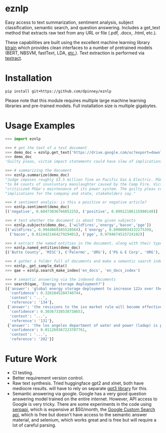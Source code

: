 # eznlp

Easy access to text summarization, sentiment analysis, subject classification, semantic search, and question answering. Includes a get_text method that extracts raw text from any URL or file (.pdf, .docx, .html, etc.).

These capabilities are built using the excellent machine learning library [ktrain](https://github.com/amaiya/ktrain) which provides clean interfaces to a number of pretrained models (BERT, NBSVM, fastText, LDA, [etc.](https://github.com/amaiya/ktrain#overview)). Text extraction is performed via [textract](https://textract.readthedocs.io/en/stable/).

# Installation

`pip install git+https://github.com/dpinney/eznlp`

Please note that this module requires multiple large machine learning libraries and pre-trained models. Full installation size is multiple gigabytes.

# Usage Examples

```python
>>> import eznlp

>>> # get the text of a test document
>>> demo_doc = eznlp.get_text('https://drive.google.com/uc?export=download&id=13dd5nWDvdzrSf01d8g-tZzhh32ewZ-Rc', is_url=True)
>>> demo_doc
'Guilty pleas, victim impact statements could have slew of implications for PG&E...'

>>> # summarizing the document
>>> eznlp.summarize(demo_doc)
"Judge imposes roughly $3.5 million fine on Pacific Gas & Electric. PG&E has pleaded guilty"
"to 84 counts of involuntary manslaughter caused by the Camp Fire. Victim impact statements"
"criticized PG&e's maintenance of its power system. The guilty pleas could have a slew of "
"implications for the company and state, stakeholders say."

>>> # sentiment analyis: is this a positive or negative article?
>>> eznlp.sentiment(demo_doc)
[('negative', 0.6047303676605225), ('positive', 0.09912186115980148)]

>>> # test whether the document is about the given subjects
>>> eznlp.subjects(demo_doc, ['wildfires','energy','bacon','pge'])
[('wildfires', 0.9944069385528564), ('energy', 0.8900003433227539),
  ('bacon', 0.012442146427929401), ('pge', 0.9794674515724182)]

>>> # extract the named entities in the document, along with their type
>>> eznlp.named_entities(demo_doc)
{('Butte County', 'MISC'), ('Palermo', 'ORG'), ('PG & E Corp', 'ORG'), ...}

>>> # gather a folder full of documents and make a semantic search index
>>> eznlp._get_sample_data()
>>> qae = eznlp.search_make_index('en_docs', 'en_docs_index')

>>> # semantic answering via the indexed documents
>>> search(qae, 'Energy storage deployment?')
[{'answer': 'global energy storage deployment to increase 122x over the next two decades',
  'confidence': 0.3261045284748744,
  'context': '...',
  'reference': '134'},
 {'answer': 'the revisions to the iso market rule will become effective april 1, and will allow storage to be dispatched into real time energy markets',
  'confidence': 0.30367338538738653,
  'context': '...',
  'reference': '131'},
 {'answer': 'the los angeles department of water and power (ladwp) is preparing a potentially world record setting power purchase agreement (ppa) for solar + storage',
  'confidence': 0.011269367223707761,
  'context': '...',
  'reference': '202'}]

```

# Future Work

* CI testing.
* Better requirement version control.
* Raw text synthesis. Tried huggingface gpt2 and xlnet, both have mediocre results. will have to rely on separate [gpt3 library](https://news.ycombinator.com/item?id=25819803) for this.
* Semantic answering via google. Google has a very good question answering model trained on the entire internet. However, API access to Google is very tricky. There are some experiments in the code using [serpapi](https://stackoverflow.com/questions/54162249/is-there-a-google-api-for-people-also-ask), which is expensive at $50/month, the [Google Custom Search api](https://stackoverflow.com/a/49122258/7447778), which is free but doesn't have access to the semantic answer material, and selenium, which works great and is free but will require a lot of careful parsing.